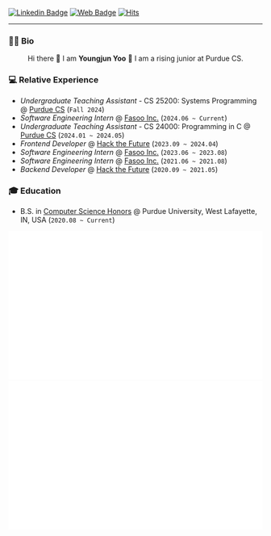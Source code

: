 <!--![](https://github.com/youngjun-yoo16/Images/blob/main/yellow_white_final_bigsubtitle.png?raw=true)
## Hi there 👋 I'm Youngjun! :smiley:

**youngjun-yoo16/youngjun-yoo16** is a ✨ _special_ ✨ repository because its `README.md` (this file) appears on your GitHub profile.

Here are some ideas to get you started:

- 🔭 I’m currently working on ...
- 🌱 I’m currently learning ...
- 👯 I’m looking to collaborate on ...
- 🤔 I’m looking for help with ...
- 💬 Ask me about ...
- 📫 How to reach me: ...
- 😄 Pronouns: ...
- ⚡ Fun fact: ...

**Welcome to my GitHub! I'm a Computer Science Honors student at Purdue University, West Lafayette.**

**I'm currently a part of the [**@Hack-the-Future**](https://github.com/Hack-the-Future), as a developer in the YWCA Billing team.**

**During this summer, I was grateful to return to [**Fasoo**](https://en.fasoo.com/) as a Software Engineering Intern!**

**In the summer of 2021, I had the opportunity to work as a Software Engineering Intern at [**Fasoo**](https://en.fasoo.com/).**

**In the past, I've had the pleasure of contributing to the Niches Land Trust team as a backend developer within [**@Hack-the-Future**](https://github.com/Hack-the-Future).**

**I have also worked as an undergraduate research assistant at [**@Duality Lab - ECE@Purdue**](https://github.com/PurdueDualityLab).**

* **:hatching_chick: [Visit my website for more information!](https://youngjun-yoo16.github.io/)** -->

[![Linkedin Badge](https://img.shields.io/badge/-LinkedIn-blue?style=flat-square&logo=Linkedin&logoColor=white&link=https://https://www.linkedin.com/in/youngjun-yoo/)](https://www.linkedin.com/in/youngjun-yoo/)
[![Web Badge](https://img.shields.io/badge/-Web-yellow?style=flat-square&logo=GoogleChrome&logoColor=white&link=https://youngjun-yoo16.github.io/)](https://youngjun-yoo16.github.io/)
[![Hits](https://hits.seeyoufarm.com/api/count/incr/badge.svg?url=https%3A%2F%2Fgithub.com%2Fjihochoi&title=Hits&edge_flat=true&count_bg=%23DB6264)](https://youngjun-yoo16.github.io/)

---

### 🙋‍♂️ Bio

<div align="center">
    Hi there 👋 I am <b>Youngjun Yoo</b> 🙂 I am a rising junior at Purdue CS.
</div>


### 💻 Relative Experience
* *Undergraduate Teaching Assistant* - CS 25200: Systems Programming @ [Purdue CS](https://www.cs.purdue.edu/) (`Fall 2024`)
* *Software Engineering Intern* @ [Fasoo Inc.](https://en.fasoo.com/) (`2024.06 ~ Current`)
* *Undergraduate Teaching Assistant* - CS 24000: Programming in C @ [Purdue CS](https://www.cs.purdue.edu/) (`2024.01 ~ 2024.05`)
* *Frontend Developer* @ [ Hack the Future](https://htfpurdue.org/) (`2023.09 ~ 2024.04`)
* *Software Engineering Intern* @ [Fasoo Inc.](https://en.fasoo.com/) (`2023.06 ~ 2023.08`)
* *Software Engineering Intern* @ [Fasoo Inc.](https://en.fasoo.com/) (`2021.06 ~ 2021.08`)
* *Backend Developer* @ [Hack the Future](https://htfpurdue.org/) (`2020.09 ~ 2021.05`)


### 🎓 Education
* B.S. in [Computer Science Honors](https://www.cs.purdue.edu/) @ Purdue University, West Lafayette, IN, USA (`2020.08 ~ Current`)

[0]: https://youngjun-yoo16.github.io/

![](https://raw.githubusercontent.com/youngjun-yoo16/github-stats/master/generated/overview.svg#gh-dark-mode-only)
![](https://raw.githubusercontent.com/youngjun-yoo16/github-stats/master/generated/languages.svg#gh-dark-mode-only)

